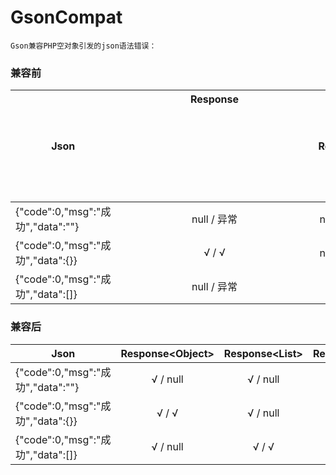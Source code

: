 # GsonCompat
    Gson兼容PHP空对象引发的json语法错误：


### 兼容前
| Json | Response<Object> | Response<List> | Response<Map>
| - | :-: | :-: | :-: |
| {"code":0,"msg":"成功","data":""} | null / 异常 | null / 异常 | null / 异常 |
| {"code":0,"msg":"成功","data":{}} | √ / √ | null / 异常 | √ / √ |
| {"code":0,"msg":"成功","data":[]} | null / 异常 | √ / √ | null / 异常 |



### 兼容后
| Json | Response\<Object> | Response\<List> | Response\<Map> |
| - | :-: | :-: | :-: |
| {"code":0,"msg":"成功","data":""} | √ / null | √ / null | √ / null |
| {"code":0,"msg":"成功","data":{}} | √ / √ | √ / null | √ / √ |
| {"code":0,"msg":"成功","data":[]} | √ / null | √ / √ | √ / null |

